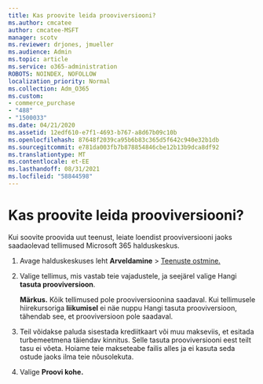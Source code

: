 ```yaml
---
title: Kas proovite leida prooviversiooni?
ms.author: cmcatee
author: cmcatee-MSFT
manager: scotv
ms.reviewer: drjones, jmueller
ms.audience: Admin
ms.topic: article
ms.service: o365-administration
ROBOTS: NOINDEX, NOFOLLOW
localization_priority: Normal
ms.collection: Adm_O365
ms.custom:
- commerce_purchase
- "488"
- "1500033"
ms.date: 04/21/2020
ms.assetid: 12edf610-e7f1-4693-b767-a8d67b09c10b
ms.openlocfilehash: 87648f2039ca95b6b83c365d5f642c940e32b1db
ms.sourcegitcommit: e781da003fb7b878854846cbe12b13b9dca8df92
ms.translationtype: MT
ms.contentlocale: et-EE
ms.lasthandoff: 08/31/2021
ms.locfileid: "58844598"
---
```

# <a name="trying-to-find-a-trial"></a>Kas proovite leida prooviversiooni?

Kui soovite proovida uut teenust, leiate loendist prooviversiooni jaoks saadaolevad tellimused Microsoft 365 halduskeskus.
  
1. Avage halduskeskuses leht **Arveldamine** \> [Teenuste ostmine.](https://go.microsoft.com/fwlink/p/?linkid=868433)

2. Valige tellimus, mis vastab teie vajadustele, ja seejärel valige Hangi  **tasuta prooviversioon**.

    **Märkus.** Kõik tellimused pole prooviversioonina saadaval. Kui tellimusele hiirekursoriga **liikumisel** ei näe nuppu Hangi tasuta prooviversioon, tähendab see, et prooviversioon pole saadaval.
  
3. Teil võidakse paluda sisestada krediitkaart või muu makseviis, et esitada turbemeetmena täiendav kinnitus. Selle tasuta prooviversiooni eest teilt tasu ei võeta. Hoiame teie makseteabe failis alles ja ei kasuta seda ostude jaoks ilma teie nõusolekuta.

4. Valige **Proovi kohe.**